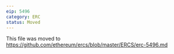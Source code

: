 ```yaml
---
eip: 5496
category: ERC
status: Moved
---
```


This file was moved to https://github.com/ethereum/ercs/blob/master/ERCS/erc-5496.md
